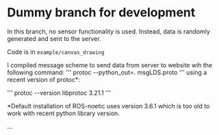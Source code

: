 # Dummy branch for development

In this branch, no sensor functionality is used. Instead, data is randomly generated and sent to the server.

Code is in `example/canvas_drawing`

I compiled message scheme to send data from server to website wih the following command:
'''
    protoc --python_out=. msgLDS.proto 
'''
using a recent version of protoc*: 

'''
    protoc --version
    libprotoc 3.21.1
'''

*Default installation of ROS-noetic uses version 3.6.1 which is too old to work with recent python library version.

...